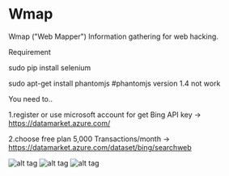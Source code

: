 Wmap
====

Wmap ("Web Mapper") Information gathering for web hacking.

Requirement

sudo pip install selenium

sudo apt-get install phantomjs #phantomjs version 1.4 not work

You need to..

1.register or use microsoft account for get Bing API key -> https://datamarket.azure.com/

2.choose free plan 5,000 Transactions/month -> https://datamarket.azure.com/dataset/bing/searchweb

![alt tag](http://mayaseven.com/img/wmap7.png)
![alt tag](http://mayaseven.com/img/wmap8.png)
![alt tag](http://mayaseven.com/img/wmap9.png)
